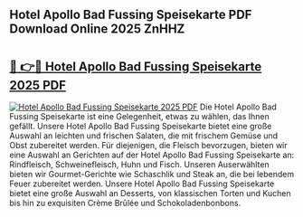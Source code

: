 ## Hotel Apollo Bad Fussing Speisekarte PDF Download Online 2025 ZnHHZ

# <h2><a href="http://gcasd3i.nevu.top/?p=Hotel+Apollo+Bad+Fussing+Speisekarte">🔗 👉🔴 Hotel Apollo Bad Fussing Speisekarte 2025 PDF</a></h2>

[![Hotel Apollo Bad Fussing Speisekarte 2025 PDF](https://i.imgur.com/dBaPXMq.png)](http://gcasd3i.nevu.top/?p=Hotel+Apollo+Bad+Fussing+Speisekarte)
Die Hotel Apollo Bad Fussing Speisekarte ist eine Gelegenheit, etwas zu wählen, das Ihnen gefällt. Unsere Hotel Apollo Bad Fussing Speisekarte bietet eine große Auswahl an leichten und frischen Salaten, die mit frischem Gemüse und Obst zubereitet werden. Für diejenigen, die Fleisch bevorzugen, bieten wir eine Auswahl an Gerichten auf der Hotel Apollo Bad Fussing Speisekarte an: Rindfleisch, Schweinefleisch, Huhn und Fisch. Unseren Auserwählten bieten wir Gourmet-Gerichte wie Schaschlik und Steak an, die bei lebendem Feuer zubereitet werden. Unsere Hotel Apollo Bad Fussing Speisekarte bietet eine große Auswahl an Desserts, von klassischen Torten und Kuchen bis hin zu exquisiten Crème Brûlée und Schokoladenbonbons.
